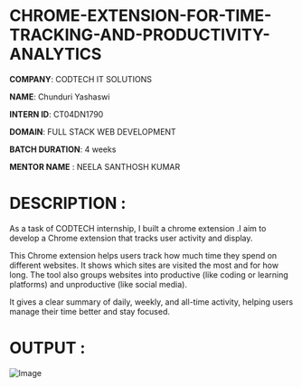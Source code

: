 # CHROME-EXTENSION-FOR-TIME-TRACKING-AND-PRODUCTIVITY-ANALYTICS

**COMPANY**: CODTECH IT SOLUTIONS

**NAME**: Chunduri Yashaswi

**INTERN ID**: CT04DN1790

**DOMAIN**: FULL STACK WEB DEVELOPMENT

**BATCH DURATION**: 4 weeks

**MENTOR NAME** : NEELA SANTHOSH KUMAR

# DESCRIPTION :

As a task of CODTECH internship, I built a chrome extension .I aim to develop a Chrome extension that tracks user activity and display.

This Chrome extension helps users track how much time they spend on different websites. It shows which sites are visited the most and for how long. The tool also groups websites into productive (like coding or learning platforms) and unproductive (like social media).

It gives a clear summary of daily, weekly, and all-time activity, helping users manage their time better and stay focused.

# OUTPUT :

![Image](https://github.com/user-attachments/assets/5177a403-f9e2-4b3e-b5c9-b05a3add8fc6)
